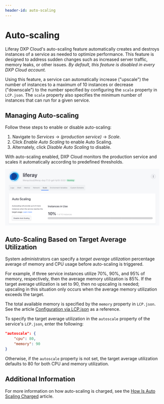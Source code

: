 ```yaml
---
header-id: auto-scaling
---
```


# Auto-scaling

Liferay DXP Cloud's auto-scaling feature automatically creates and destroys instances of a service as needed to optimize performance. This feature is designed to address sudden changes such as increased server traffic, memory leaks, or other issues. _By default, this feature is disabled in every DXP Cloud account._

Using this feature, a service can automatically increase ("upscale") the number of instances to a maximum of 10 instances or decrease ("downscale") to the number specified by configuring the `scale` property in `LCP.json`. The `scale` property also specifies the minimum number of instances that can run for a given service.

## Managing Auto-scaling

Follow these steps to enable or disable auto-scaling:

1. Navigate to _Services_ &rarr; _(production service)_ &rarr; _Scale_.
1. Click _Enable Auto Scaling_ to enable Auto Scaling.
1. Alternately, click _Disable Auto Scaling_ to disable.

With auto-scaling enabled, DXP Cloud monitors the production service and scales it automatically according to predefined thresholds.

![Figure 1: Enable or disable auto-scaling from your service's Scale tab.](./auto-scaling/images/01.png)

## Auto-Scaling Based on Target Average Utilization

System administrators can specify a _target average utilization_ percentage average of memory and CPU usage before auto-scaling is triggered.

For example, if three service instances utilize 70%, 90%, and 95% of memory, respectively, then the average memory utilization is 85%. If the target average utilization is set to 90, then no upscaling is needed; upscaling in this situation only occurs when the average memory utilization exceeds the target.

The total available memory is specified by the `memory` property in `LCP.json`. See the article [Configuration via LCP.json](https://help.liferay.com/hc/en-us/articles/360028252991-Configuring-via-the-LCP-json) as a reference.

To specify the target average utilization in the `autoscale` property of the service's `LCP.json`, enter the following:

```json
"autoscale": {
    "cpu": 80,
    "memory": 90
}
```

Otherwise, if the `autoscale` property is not set, the target average utilization defaults to 80 for both CPU and memory utilization.

## Additional Information

For more information on how auto-scaling is charged, see the [How Is Auto Scaling Charged](https://help.liferay.com/hc/en-us/articles/360030843592-How-Auto-Scaling-is-charged-) article.

